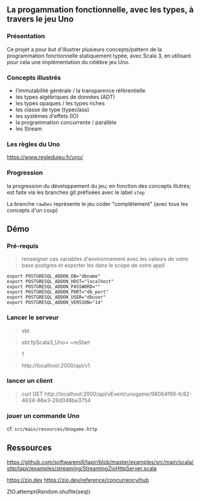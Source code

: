 ## La progammation fonctionnelle, avec les types, à travers le jeu Uno

### Présentation

Ce projet a pour but d'illustrer plusieurs concepts/pattern de la programmation fonctionnelle statiquement typée, avec Scala 3, en 
utilisant pour cela une implémentation du célèbre jeu Uno.

### Concepts illustrés

- l’immutabilité générale / la transparence référentielle
- les types algébriques de données (ADT)
- les types opaques / les types riches
- les classe de type (typeclass)
- les systèmes d'effets (IO)
- la programmation concurrente / parallèle
- les Stream

### Les règles du Uno

https://www.regledujeu.fr/uno/

### Progression

la progression du développement du jeu; en fonction des concepts illutrés; est faite via les branches git préfixées avec le label `step`

La branche `rawDev` représente le jeu coder "complètement" (avec tous les concepts d'un coup)

## Démo
                         
### Pré-requis
                                    
> renseigner ces variables d'environnement avec les valeurs de votre base postgres et exporter les dans le scope de votre appli

```
export POSTGRESQL_ADDON_DB="dbname"
export POSTGRESQL_ADDON_HOST="localhost"
export POSTGRESQL_ADDON_PASSWORD=""
export POSTGRESQL_ADDON_PORT="db_port"
export POSTGRESQL_ADDON_USER="dbuser"
export POSTGRESQL_ADDON_VERSION="14"
```

### Lancer le serveur

> sbt
 
> sbt:fpScala3_Uno> ~reStart
 
> 1

> http://localhost:2000/api/v1
 
### lancer un client

> curl GET http://localhost:2000/api/vEvent/unogame/98064f99-fc82-4634-86e3-28d048be3754

### jouer un commande Uno

cf. `src/main/resources/Unogame.http`

## Ressources

https://github.com/softwaremill/tapir/blob/master/examples/src/main/scala/sttp/tapir/examples/streaming/StreamingZioHttpServer.scala

https://zio.dev
https://zio.dev/reference/concurrency/hub


ZIO.attempt(Random.shuflle(seq))